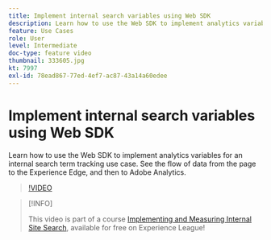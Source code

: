 ```yaml
---
title: Implement internal search variables using Web SDK
description: Learn how to use the Web SDK to implement analytics variables for an internal search term tracking use case. See the flow of data from the page to the Experience Edge, and then to Adobe Analytics.
feature: Use Cases
role: User
level: Intermediate
doc-type: feature video
thumbnail: 333605.jpg
kt: 7997
exl-id: 78ead867-77ed-4ef7-ac87-43a14a60edee
---
```

# Implement internal search variables using Web SDK

Learn how to use the Web SDK to implement analytics variables for an internal search term tracking use case. See the flow of data from the page to the Experience Edge, and then to Adobe Analytics.

>[!VIDEO](https://video.tv.adobe.com/v/333605/?quality=12&learn=on)

>[!INFO]
>
> This video is part of a course [Implementing and Measuring Internal Site Search](https://experienceleague.adobe.com/?recommended=Analytics-U-1-2021.1.search), available for free on Experience League!